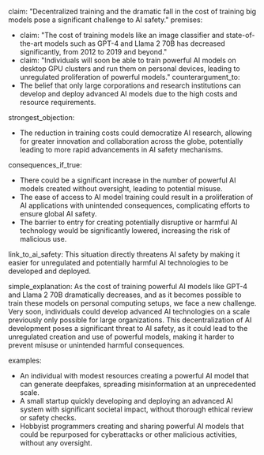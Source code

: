 claim: "Decentralized training and the dramatic fall in the cost of training big models pose a significant challenge to AI safety."
premises:
  - claim: "The cost of training models like an image classifier and state-of-the-art models such as GPT-4 and Llama 2 70B has decreased significantly, from 2012 to 2019 and beyond."
  - claim: "Individuals will soon be able to train powerful AI models on desktop GPU clusters and run them on personal devices, leading to unregulated proliferation of powerful models."
counterargument_to:
  - The belief that only large corporations and research institutions can develop and deploy advanced AI models due to the high costs and resource requirements.

strongest_objection:
  - The reduction in training costs could democratize AI research, allowing for greater innovation and collaboration across the globe, potentially leading to more rapid advancements in AI safety mechanisms.

consequences_if_true:
  - There could be a significant increase in the number of powerful AI models created without oversight, leading to potential misuse.
  - The ease of access to AI model training could result in a proliferation of AI applications with unintended consequences, complicating efforts to ensure global AI safety.
  - The barrier to entry for creating potentially disruptive or harmful AI technology would be significantly lowered, increasing the risk of malicious use.

link_to_ai_safety: This situation directly threatens AI safety by making it easier for unregulated and potentially harmful AI technologies to be developed and deployed.

simple_explanation: As the cost of training powerful AI models like GPT-4 and Llama 2 70B dramatically decreases, and as it becomes possible to train these models on personal computing setups, we face a new challenge. Very soon, individuals could develop advanced AI technologies on a scale previously only possible for large organizations. This decentralization of AI development poses a significant threat to AI safety, as it could lead to the unregulated creation and use of powerful models, making it harder to prevent misuse or unintended harmful consequences.

examples:
  - An individual with modest resources creating a powerful AI model that can generate deepfakes, spreading misinformation at an unprecedented scale.
  - A small startup quickly developing and deploying an advanced AI system with significant societal impact, without thorough ethical review or safety checks.
  - Hobbyist programmers creating and sharing powerful AI models that could be repurposed for cyberattacks or other malicious activities, without any oversight.